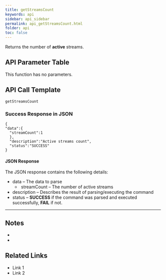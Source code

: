 ```yaml
---
title: getStreamsCount
keywords: api
sidebar: api_sidebar
permalink: api_getStreamsCount.html
folder: api
toc: false
---
```




Returns the number of **active** streams.





## API Parameter Table

This function has no parameters.





## API Call Template

``` 
getStreamsCount
```



### Success Response in JSON

``` 
{
"data":{
  "streamCount":1
  },
  "description":"Active streams count",
  "status":"SUCCESS"
}
```



#### JSON Response

The JSON response contains the following details:

- data – The data to parse
  - ​	streamCount – The number of active streams
- description – Describes the result of parsing/executing the command
- status – **SUCCESS** if the command was parsed and executed successfully, **FAIL** if not.

------

## Notes

- ​
- ​



## Related Links

- Link 1
- Link 2